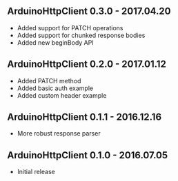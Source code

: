 ## ArduinoHttpClient 0.3.0 - 2017.04.20

* Added support for PATCH operations
* Added support for chunked response bodies
* Added new beginBody API

## ArduinoHttpClient 0.2.0 - 2017.01.12

* Added PATCH method
* Added basic auth example
* Added custom header example

## ArduinoHttpClient 0.1.1 - 2016.12.16

* More robust response parser

## ArduinoHttpClient 0.1.0 - 2016.07.05

* Initial release

